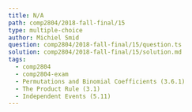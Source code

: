 ```yaml
---
title: N/A
path: comp2804/2018-fall-final/15
type: multiple-choice
author: Michiel Smid
question: comp2804/2018-fall-final/15/question.ts
solution: comp2804/2018-fall-final/15/solution.md
tags:
  - comp2804
  - comp2804-exam
  - Permutations and Binomial Coefficients (3.6.1)
  - The Product Rule (3.1)
  - Independent Events (5.11)
---
```

